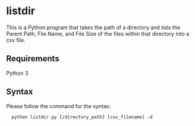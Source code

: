 # listdir
This is a Python program that takes the path of a directory and lists the Parent
Path, File Name, and File Size of the files within that directory into a csv file.

## Requirements
Python 3

## Syntax
Please follow the command for the syntax:
```
  python listdir.py [/directory_path] [csv_filename] -d
```
